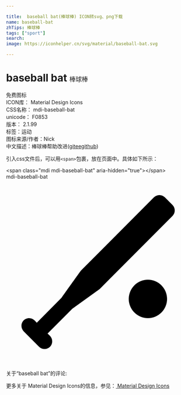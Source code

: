 ```yaml
---

title:  baseball bat(棒球棒) ICON转svg、png下载
name: baseball-bat
zhTips: 棒球棒
tags: ["sport"]
search: 
image: https://iconhelper.cn/svg/material/baseball-bat.svg

---
```


# baseball bat  <small style="font-size: 60%;font-weight: 100">棒球棒</small>


<div class="detail-page">
<p>
<span><span class="badge-success badge">免费图标</span> </span>
<br/>
<span>
ICON库：
<span class="badge-secondary badge">Material Design Icons</span> 
</span>
<br/>
<span>
CSS名称：
<span class="badge-secondary badge">mdi-baseball-bat</span> 
</span>
<br/>
<span>
unicode：
<span class="badge-secondary badge">F0853</span> 
<copy-btn content='F0853' btn-title=""></copy-btn>
<copy-btn :content='String.fromCodePoint(parseInt("F0853", 16))' btn-title="复制U"></copy-btn>
</span>
<br/>
<span>
版本：
<span class="badge-secondary badge">2.1.99</span> 
</span><br/><span>标签：<span class="badge-light badge"><router-link to="/tags/sport.html">运动</router-link></span></span>
<br/>
<span>图标来源/作者：<span class="badge-light badge">Nick</span></span> 
<br/>
<span class="zh-detail">中文描述：<span class="badge-primary badge">棒球棒</span><span class="help-link"><span>帮助改进</span>(<a href="https://gitee.com/liuwave/icon-helper/edit/master/json/material/baseball-bat.json" target="_blank" rel="noopener noreferrer">gitee</a><a href="https://github.com/liuwave/icon-helper/edit/master/json/material/baseball-bat.json" target="_blank" rel="noopener noreferrer">github</a></span>)</span><br/>
</p>
</div>
<div class="alert alert-dark">
  <i class="mdi mdi-baseball-bat mdi-48px"></i>
  <i class="mdi mdi-baseball-bat mdi-36px"></i>
  <i class="mdi mdi-baseball-bat mdi-24px"></i>
  <i class="mdi mdi-baseball-bat mdi-18px"></i>
</div>
<div>
  <p>引入css文件后，可以用<code>&lt;span&gt;</code>包裹，放在页面中。具体如下所示：    
  </p>
  <div class="alert alert-primary" style="font-size: 14px">
    &lt;span class="mdi mdi-baseball-bat" aria-hidden="true"&gt;&lt;/span&gt;
    <copy-btn content='<span class="mdi mdi-baseball-bat" aria-hidden="true"></span>'></copy-btn>
  </div>
  <div class="alert alert-secondary">
    <i class="mdi mdi-baseball-bat"
    style="font-size: 24px"
    aria-hidden="true"></i> mdi-baseball-bat
    <copy-btn content="mdi-baseball-bat" btn-title="复制图标名称"></copy-btn>
  </div>
</div>
<div id="svg" class="svg-wrap">
<svg xmlns="http://www.w3.org/2000/svg" viewBox="0 0 24 24"><path d="M20,2C19.72,2 19.5,2.11 19.29,2.29L9.79,11.79C9.75,11.83 9.72,11.87 7.23,15.35L4,18.59L3.71,18.29C3.5,18.1 3.26,18 3,18C2.44,18 2,18.44 2,19C2,19.26 2.1,19.5 2.29,19.71L4.29,21.71C4.68,22.11 5.31,22.12 5.71,21.74C6.11,21.35 6.12,20.72 5.71,20.29L5.41,20L8.64,16.77L12.21,14.21L21.71,4.71C22.1,4.32 22.1,3.68 21.71,3.29L20.71,2.29C20.5,2.1 20.26,2 20,2M18.5,13A2.5,2.5 0 0,0 16,15.5A2.5,2.5 0 0,0 18.5,18A2.5,2.5 0 0,0 21,15.5A2.5,2.5 0 0,0 18.5,13Z" /></svg>
</div>
<detail full-name='mdi-baseball-bat'></detail>
<div>
<p>关于“baseball bat”的评论:</p>
</div>
<Vssue title="关于“baseball bat”的评论" ></Vssue>    
<div><p>更多关于 Material Design Icons的信息，参见：<a target="_blank" href="https://iconhelper.cn/material.html"> Material Design Icons</a>
</p></div>
